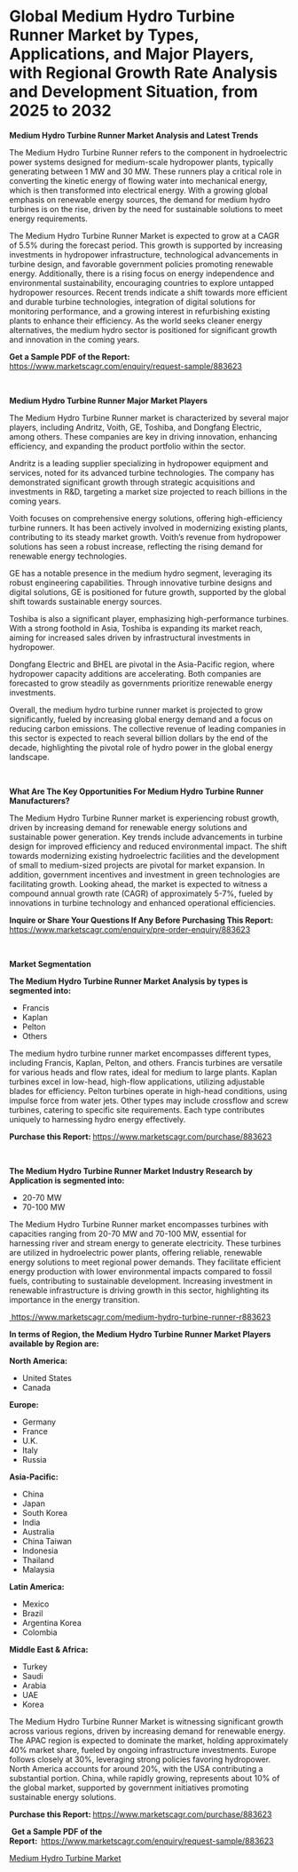 <p><h1>Global Medium Hydro Turbine Runner Market by Types, Applications, and Major Players, with Regional Growth Rate Analysis and Development Situation, from 2025 to 2032</h1></p><p><strong>Medium Hydro Turbine Runner Market Analysis and Latest Trends</strong></p>
<p><p>The Medium Hydro Turbine Runner refers to the component in hydroelectric power systems designed for medium-scale hydropower plants, typically generating between 1 MW and 30 MW. These runners play a critical role in converting the kinetic energy of flowing water into mechanical energy, which is then transformed into electrical energy. With a growing global emphasis on renewable energy sources, the demand for medium hydro turbines is on the rise, driven by the need for sustainable solutions to meet energy requirements.</p><p>The Medium Hydro Turbine Runner Market is expected to grow at a CAGR of 5.5% during the forecast period. This growth is supported by increasing investments in hydropower infrastructure, technological advancements in turbine design, and favorable government policies promoting renewable energy. Additionally, there is a rising focus on energy independence and environmental sustainability, encouraging countries to explore untapped hydropower resources. Recent trends indicate a shift towards more efficient and durable turbine technologies, integration of digital solutions for monitoring performance, and a growing interest in refurbishing existing plants to enhance their efficiency. As the world seeks cleaner energy alternatives, the medium hydro sector is positioned for significant growth and innovation in the coming years.</p></p>
<p><strong>Get a Sample PDF of the Report:&nbsp;</strong> <a href="https://www.marketscagr.com/enquiry/request-sample/883623?utm_campaign=2449&utm_medium=2&utm_source=Github&utm_content=ia&utm_term=24022025&utm_id=medium-hydro-turbine-runner">https://www.marketscagr.com/enquiry/request-sample/883623</a></p>
<p>&nbsp;</p>
<p><strong>Medium Hydro Turbine Runner Major Market Players</strong></p>
<p><p>The Medium Hydro Turbine Runner market is characterized by several major players, including Andritz, Voith, GE, Toshiba, and Dongfang Electric, among others. These companies are key in driving innovation, enhancing efficiency, and expanding the product portfolio within the sector.</p><p>Andritz is a leading supplier specializing in hydropower equipment and services, noted for its advanced turbine technologies. The company has demonstrated significant growth through strategic acquisitions and investments in R&D, targeting a market size projected to reach billions in the coming years.</p><p>Voith focuses on comprehensive energy solutions, offering high-efficiency turbine runners. It has been actively involved in modernizing existing plants, contributing to its steady market growth. Voith’s revenue from hydropower solutions has seen a robust increase, reflecting the rising demand for renewable energy technologies.</p><p>GE has a notable presence in the medium hydro segment, leveraging its robust engineering capabilities. Through innovative turbine designs and digital solutions, GE is positioned for future growth, supported by the global shift towards sustainable energy sources.</p><p>Toshiba is also a significant player, emphasizing high-performance turbines. With a strong foothold in Asia, Toshiba is expanding its market reach, aiming for increased sales driven by infrastructural investments in hydropower.</p><p>Dongfang Electric and BHEL are pivotal in the Asia-Pacific region, where hydropower capacity additions are accelerating. Both companies are forecasted to grow steadily as governments prioritize renewable energy investments.</p><p>Overall, the medium hydro turbine runner market is projected to grow significantly, fueled by increasing global energy demand and a focus on reducing carbon emissions. The collective revenue of leading companies in this sector is expected to reach several billion dollars by the end of the decade, highlighting the pivotal role of hydro power in the global energy landscape.</p></p>
<p>&nbsp;</p>
<p><strong>What Are The Key Opportunities For Medium Hydro Turbine Runner Manufacturers?</strong></p>
<p><p>The Medium Hydro Turbine Runner market is experiencing robust growth, driven by increasing demand for renewable energy solutions and sustainable power generation. Key trends include advancements in turbine design for improved efficiency and reduced environmental impact. The shift towards modernizing existing hydroelectric facilities and the development of small to medium-sized projects are pivotal for market expansion. In addition, government incentives and investment in green technologies are facilitating growth. Looking ahead, the market is expected to witness a compound annual growth rate (CAGR) of approximately 5-7%, fueled by innovations in turbine technology and enhanced operational efficiencies.</p></p>
<p><strong>Inquire or Share Your Questions If Any Before Purchasing This Report:</strong> <a href="https://www.marketscagr.com/enquiry/pre-order-enquiry/883623?utm_campaign=2449&utm_medium=2&utm_source=Github&utm_content=ia&utm_term=24022025&utm_id=medium-hydro-turbine-runner">https://www.marketscagr.com/enquiry/pre-order-enquiry/883623</a></p>
<p>&nbsp;</p>
<p><strong>Market Segmentation</strong></p>
<p><strong>The Medium Hydro Turbine Runner Market Analysis by types is segmented into:</strong></p>
<p><ul><li>Francis</li><li>Kaplan</li><li>Pelton</li><li>Others</li></ul></p>
<p><p>The medium hydro turbine runner market encompasses different types, including Francis, Kaplan, Pelton, and others. Francis turbines are versatile for various heads and flow rates, ideal for medium to large plants. Kaplan turbines excel in low-head, high-flow applications, utilizing adjustable blades for efficiency. Pelton turbines operate in high-head conditions, using impulse force from water jets. Other types may include crossflow and screw turbines, catering to specific site requirements. Each type contributes uniquely to harnessing hydro energy effectively.</p></p>
<p><strong>Purchase this Report:&nbsp;</strong><a href="https://www.marketscagr.com/purchase/883623?utm_campaign=2449&utm_medium=2&utm_source=Github&utm_content=ia&utm_term=24022025&utm_id=medium-hydro-turbine-runner">https://www.marketscagr.com/purchase/883623</a></p>
<p>&nbsp;</p>
<p><strong>The Medium Hydro Turbine Runner Market Industry Research by Application is segmented into:</strong></p>
<p><ul><li>20-70 MW</li><li>70-100 MW</li></ul></p>
<p><p>The Medium Hydro Turbine Runner market encompasses turbines with capacities ranging from 20-70 MW and 70-100 MW, essential for harnessing river and stream energy to generate electricity. These turbines are utilized in hydroelectric power plants, offering reliable, renewable energy solutions to meet regional power demands. They facilitate efficient energy production with lower environmental impacts compared to fossil fuels, contributing to sustainable development. Increasing investment in renewable infrastructure is driving growth in this sector, highlighting its importance in the energy transition.</p></p>
<p><a href="https://www.marketscagr.com/medium-hydro-turbine-runner-r883623?utm_campaign=2449&utm_medium=2&utm_source=Github&utm_content=ia&utm_term=24022025&utm_id=medium-hydro-turbine-runner">&nbsp;https://www.marketscagr.com/medium-hydro-turbine-runner-r883623</a></p>
<p><strong>In terms of Region, the Medium Hydro Turbine Runner Market Players available by Region are:</strong></p>
<p>
    <p> <strong> North America: </strong>
        <ul>
            <li>United States</li>
            <li>Canada</li>
        </ul>
        </p> 
    <p> <strong> Europe: </strong>
        <ul>
            <li>Germany</li>
            <li>France</li>
            <li>U.K.</li>
            <li>Italy</li>
            <li>Russia</li>
        </ul>
        </p> 
    <p> <strong> Asia-Pacific: </strong>
        <ul>
            <li>China</li>
            <li>Japan</li>
            <li>South Korea</li>
            <li>India</li>
            <li>Australia</li>
            <li>China Taiwan</li>
            <li>Indonesia</li>
            <li>Thailand</li>
            <li>Malaysia</li>
        </ul>
        </p> 
    <p> <strong> Latin America: </strong>
        <ul>
            <li>Mexico</li>
            <li>Brazil</li>
            <li>Argentina Korea</li>
            <li>Colombia</li>
        </ul>
        </p> 
    <p> <strong> Middle East & Africa: </strong>
        <ul>
            <li>Turkey</li>
            <li>Saudi</li>
            <li>Arabia</li>
            <li>UAE</li>
            <li>Korea</li>
        </ul>
    </p>
    </p>
<p><p>The Medium Hydro Turbine Runner Market is witnessing significant growth across various regions, driven by increasing demand for renewable energy. The APAC region is expected to dominate the market, holding approximately 40% market share, fueled by ongoing infrastructure investments. Europe follows closely at 30%, leveraging strong policies favoring hydropower. North America accounts for around 20%, with the USA contributing a substantial portion. China, while rapidly growing, represents about 10% of the global market, supported by government initiatives promoting sustainable energy solutions.</p></p>
<p><strong>Purchase this Report: </strong><a href="https://www.marketscagr.com/purchase/883623?utm_campaign=2449&utm_medium=2&utm_source=Github&utm_content=ia&utm_term=24022025&utm_id=medium-hydro-turbine-runner">https://www.marketscagr.com/purchase/883623</a></p>
<p>&nbsp;<strong>Get a Sample PDF of the Report:&nbsp;&nbsp;</strong><a href="https://www.marketscagr.com/enquiry/request-sample/883623?utm_campaign=2449&utm_medium=2&utm_source=Github&utm_content=ia&utm_term=24022025&utm_id=medium-hydro-turbine-runner">https://www.marketscagr.com/enquiry/request-sample/883623</a></p>
<p><strong></strong></p>
<p><p><a href="https://github.com/shirleenfraker87/Market-Research-Report-List-1/blob/main/medium-hydro-turbine-market.md?utm_campaign=2449&utm_medium=2&utm_source=Github&utm_content=ia&utm_term=24022025&utm_id=medium-hydro-turbine-runner">Medium Hydro Turbine Market</a></p></p>